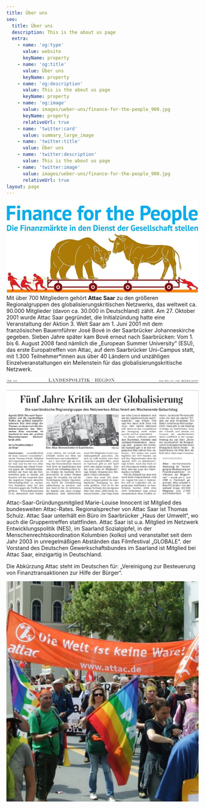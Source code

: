 ```yaml
---
title: Über uns
seo:
  title: Über uns
  description: This is the about us page
  extra:
    - name: 'og:type'
      value: website
      keyName: property
    - name: 'og:title'
      value: Über uns
      keyName: property
    - name: 'og:description'
      value: This is the about us page
      keyName: property
    - name: 'og:image'
      value: images/ueber-uns/finance-for-the-people_900.jpg
      keyName: property
      relativeUrl: true
    - name: 'twitter:card'
      value: summary_large_image
    - name: 'twitter:title'
      value: Über uns
    - name: 'twitter:description'
      value: This is the about us page
    - name: 'twitter:image'
      value: images/ueber-uns/finance-for-the-people_900.jpg
      relativeUrl: true
layout: page
---
```

![Finance for the people](images/finance-for-the-people_900.jpg)Mit über 700 Mitgliedern gehört **Attac Saar** zu den größeren Regionalgruppen des globalisierungskritischen Netzwerks, das weltweit ca. 90.000 Mitglieder (davon ca. 30.000 in Deutschland) zählt. Am 27. Oktober 2001 wurde Attac Saar gegründet, die Initialzündung hatte eine Veranstaltung der Aktion 3. Welt Saar am 1. Juni 2001 mit dem französischen Bauernführer José Bové in der Saarbrücker Johanneskirche gegeben. Sieben Jahre später kam Bové erneut nach Saarbrücken: Vom 1. bis 6. August 2008 fand nämlich die „European Summer University“ (ESU), das erste Europatreffen von Attac, auf dem Saarbrücker Uni-Campus statt, mit 1.300 Teilnehmer\*innen aus über 40 Ländern und unzähligen Einzelveranstaltungen ein Meilenstein für das globalisierungskritische Netzwerk.

![](images/5-jahre-attac.png)Attac-Saar-Gründungsmitglied Marie-Louise Innocent ist Mitglied des bundesweiten Attac-Rates. Regionalsprecher von Attac Saar ist Thomas Schulz. Attac Saar unterhält ein Büro im Saarbrücker „Haus der Umwelt“, wo auch die Gruppentreffen stattfinden. Attac Saar ist u.a. Mitglied im Netzwerk Entwicklungspolitik (NES), im Saarland Sozialgipfel, in der Menschenrechtskoordination Kolumbien (kolko) und veranstaltet seit dem Jahr 2003 in unregelmäßigen Abständen das Filmfestival „GLOBALE“. der Vorstand des Deutschen Gewerkschaftsbundes im Saarland ist Mitglied bei Attac Saar, einzigartig in Deutschland.

Die Abkürzung Attac steht im Deutschen für: „Vereinigung zur Besteuerung von Finanztransaktionen zur Hilfe der Bürger“.

![Demo Welt ist keine Ware](images/weltkeineware.jpeg)
